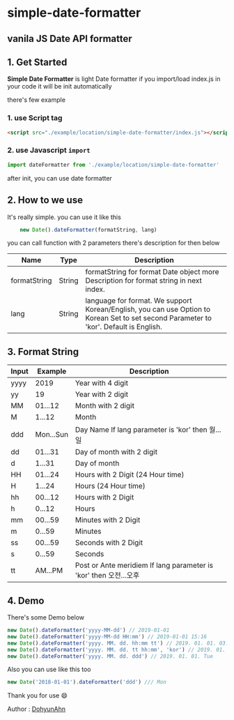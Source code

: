 
# simple-date-formatter

## vanila JS Date API formatter

## 1. Get Started
**Simple Date Formatter** is light Date formatter
if you import/load index.js in your code
it will be init automatically

there's few example

### 1. use Script tag
```html 
<script src="./example/location/simple-date-formatter/index.js"></script> 
```
### 2. use Javascript ```import```
```javascript
import dateFormatter from './example/location/simple-date-formatter' 
```  
after init, you can use date formatter

## 2. How to we use
It's really simple.
you can use it like this
```javascript
	new Date().dateFormatter(formatString, lang)
```
you can call function with 2 parameters there's description for then below
	
| Name | Type | Description |
|--|--|--|
| formatString | String | formatString for format Date object more Description for format string in next index. |
| lang | String | language for format. We support Korean/English, you can use Option to Korean Set to set second Parameter to 'kor'. Default is English.

## 3. Format String
| Input | Example | Description |
|--|--|--|
| yyyy | 2019 | Year with 4 digit |
| yy | 19 | Year with 2 digit |
| MM | 01...12 | Month with 2 digit |
| M | 1...12 | Month |
| ddd | Mon...Sun | Day Name If lang parameter is 'kor' then 월...일 |
| dd | 01...31 | Day of month with 2 digit |
| d | 1...31 | Day of month |
| HH | 01...24 | Hours with 2 Digit (24 Hour time) |
| H | 1...24 | Hours (24 Hour time) |
| hh | 00...12 | Hours with 2 Digit |
| h | 0...12 | Hours |
| mm | 00...59 | Minutes with 2 Digit |
| m | 0...59 | Minutes |
| ss | 00...59 | Seconds with 2 Digit |
| s | 0...59 | Seconds |
| tt | AM...PM | Post or Ante meridiem If lang parameter is 'kor' then 오전...오후 |


## 4. Demo
There's some Demo below
```javascript
new Date().dateFormatter('yyyy-MM-dd') // 2019-01-01
new Date().dateFormatter('yyyy-MM-dd HH:mm') // 2019-01-01 15:16
new Date().dateFormatter('yyyy. MM. dd. hh:mm tt') // 2019. 01. 01. 03:16 am
new Date().dateFormatter('yyyy. MM. dd. tt hh:mm', 'kor') // 2019. 01. 01. 오전 03:16
new Date().dateFormatter('yyyy. MM. dd. ddd') // 2019. 01. 01. Tue
```
Also you can use like this too
```javascript
new Date('2018-01-01').dateFormatter('ddd') /// Mon
```

Thank you for use :smile:

Author : [DohyunAhn](http://www.도현.com)
